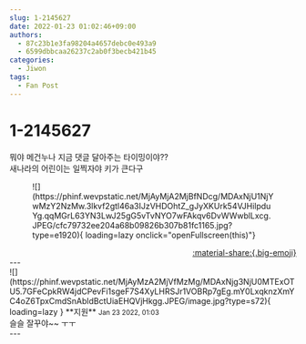 ```yaml
---
slug: 1-2145627
date: 2022-01-23 01:02:46+09:00
authors:
  - 87c23b1e3fa98204a4657debc0e493a9
  - 6599dbbcaa26237c2ab0f3becb421b45
categories:
  - Jiwon
tags:
  - Fan Post
---
```


# 1-2145627

<div class="post-container" markdown="1">
<div class="content-container md-sidebar__scrollwrap" markdown="1">

뭐야 메건누나 지금 댓글 달아주는 타이밍이야??<br>새나라의 어린이는 일찍자야 키가 큰다구
<figure markdown="1">
![](https://phinf.wevpstatic.net/MjAyMjA2MjBfNDcg/MDAxNjU1NjYwMzY2NzMw.3lkvf2gtl46a3IJzVHDOhtZ_gJyXKUrk54VJHilpduYg.qqMGrL63YN3LwJ25gG5vTvNYO7wFAkqv6DvWWwblLxcg.JPEG/cfc79732ee204a68b09826b307b81fc1165.jpg?type=e1920){ loading=lazy onclick="openFullscreen(this)"}
</figure>


</div>
</div>

<div style="text-align: right;" markdown="1">
<a href="https://weverse.io/fromis9/fanpost/1-2145627" style="text-align: right;">:material-share:{.big-emoji}</a>
</div>
---

<div class="comments-container md-sidebar__scrollwrap" markdown="1">
<div class="comment" markdown="1">
<div class='id-container' markdown="1">
![](https://phinf.wevpstatic.net/MjAyMzA2MjVfMzMg/MDAxNjg3NjU0MTExOTU5.7GFeCpkRW4jdCPevFi1sgeF7S4XyLHRSJr1VOBRp7gEg.mY0LxqknzXmYC4oZ6TpxCmdSnAbldBctUiaEHQVjHkgg.JPEG/image.jpg?type=s72){ loading=lazy }
**<span class="artist">지원</span>** <small>Jan 23 2022, 01:03</small><br>
</div>
<div class='comment-body' markdown="1">
슬슬 잘꾸야~~ ㅜㅜ 
</div>
</div>
</div>
---
